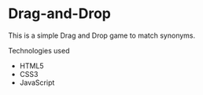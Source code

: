 # Drag-and-Drop 

This is a simple Drag and Drop game to match synonyms.

Technologies used
- HTML5
- CSS3
- JavaScript
